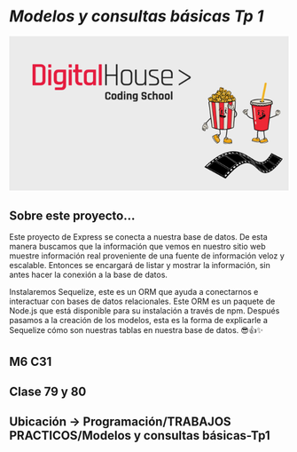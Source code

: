 # *Modelos y consultas básicas Tp 1*

![portada](/public/img/cover.png)

## Sobre este proyecto...
Este proyecto de Express se conecta a nuestra base de datos. De esta manera buscamos que la información que vemos en nuestro sitio web muestre información real proveniente de una fuente de información veloz y
escalable. Entonces se encargará de listar y mostrar la información, sin antes hacer la conexión a la base de datos.

Instalaremos Sequelize, este es un ORM que ayuda a conectarnos e interactuar con bases de datos relacionales.
Este ORM es un paquete de Node.js que está disponible para su instalación a través de npm. 
Después pasamos a la creación de los modelos, esta es la forma de explicarle a Sequelize cómo son nuestras tablas en nuestra base de datos.
😎👍✨


## M6 C31

## Clase 79 y 80

## Ubicación -> Programación/TRABAJOS PRACTICOS/Modelos y consultas básicas-Tp1